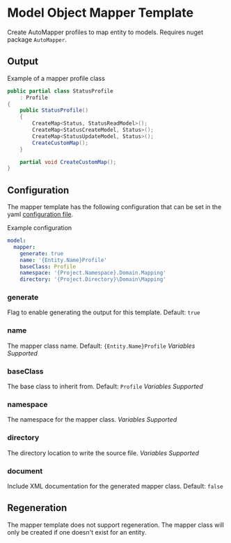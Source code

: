 # Model Object Mapper Template

Create AutoMapper profiles to map entity to models.  Requires nuget package `AutoMapper`.

## Output

Example of a mapper profile class

```C#
public partial class StatusProfile
    : Profile
{
    public StatusProfile()
    {
        CreateMap<Status, StatusReadModel>();
        CreateMap<StatusCreateModel, Status>();
        CreateMap<StatusUpdateModel, Status>();
        CreateCustomMap();
    }

    partial void CreateCustomMap();
}
```

## Configuration

The mapper template has the following configuration that can be set in the yaml [configuration file](../configuration.md).

Example configuration

```YAML
model:
  mapper:
    generate: true
    name: '{Entity.Name}Profile'
    baseClass: Profile
    namespace: '{Project.Namespace}.Domain.Mapping'
    directory: '{Project.Directory}\Domain\Mapping'
```

### generate

Flag to enable generating the output for this template.  Default: `true`

### name

The mapper class name. Default: `{Entity.Name}Profile`  *Variables Supported*

### baseClass

The base class to inherit from. Default: `Profile`  *Variables Supported*

### namespace

The namespace for the mapper class. *Variables Supported*

### directory

The directory location to write the source file. *Variables Supported*

### document

Include XML documentation for the generated mapper class.  Default: `false`

## Regeneration

The mapper template does not support regeneration.  The mapper class will only be created if one doesn't exist for an entity.